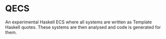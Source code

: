 # QECS

An experimental Haskell ECS where all systems are written as Template Haskell quotes. These systems are then analysed and code is generated for them.
